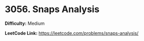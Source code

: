# 3056. Snaps Analysis

**Difficulty:** Medium

**LeetCode Link:** https://leetcode.com/problems/snaps-analysis/

